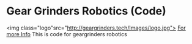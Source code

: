 # Gear Grinders Robotics (Code)
<img class="logo"src="http://geargrinders.tech/Images/logo.jpg">
[For more Info](http://geargrinders.tech)
This is code for geargrinders 
robotics 
<style>

.logo{
  width: 100px;
  height: 100px;
  position: absolute;
  left: 200px;
}
</style>
